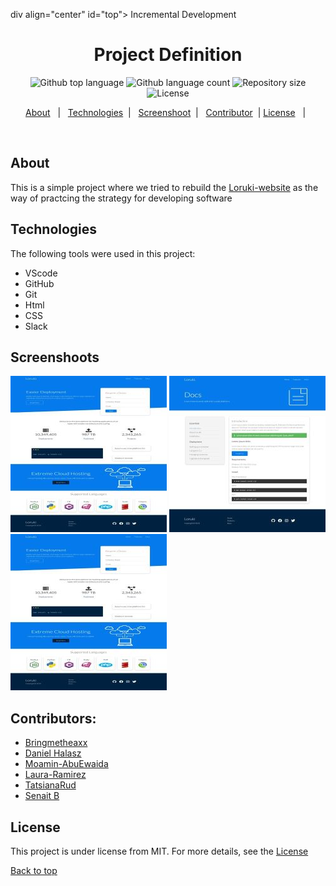 div align="center" id="top"> 
  Incremental Development

  

  <!-- <a href="https://Project Definition.netlify.app">Demo</a> -->
</div>

<h1 align="center">Project Definition</h1>

<p align="center">
  <img alt="Github top language" src="https://img.shields.io/github/languages/top/Senait-coding/incremental-development?color=56BEB8">

  <img alt="Github language count" src="https://img.shields.io/github/languages/count/Senait-coding/incremental-development?color=56BEB8">

  <img alt="Repository size" src="https://img.shields.io/github/repo-size/Senait-coding/incremental-development?color=56BEB8">

  <img alt="License" src="https://img.shields.io/github/license/Senait-coding/incremental-development?color=56BEB8">

  <!-- <img alt="Github issues" src="https://img.shields.io/github/issues/Senait-coding/incremental-development?color=56BEB8" /> -->

  <!-- <img alt="Github forks" src="https://img.shields.io/github/forks/Senait-coding/incremental-development?color=56BEB8" /> -->

  <!-- <img alt="Github stars" src="https://img.shields.io/github/stars/Senait-coding/incremental-development?color=56BEB8" /> -->
</p>

<!-- Status -->

<!-- <h4 align="center"> 
	🚧  Incremental Development 🚀 Under construction...  🚧
</h4> 

<hr> -->
<p align="center">
  <a href="#about">About</a> &#xa0; | &#xa0; 
  <a href="#technologies">Technologies</a> &#xa0;| &#xa0;
  <a href="#screenshoot">Screenshoot</a> &#xa0;| &#xa0;
  <a href="https://bringmetheaxx.github.io/TeamFour/" target="_blank">Contributor</a>&#xa0; |
  <a href="#license">License</a> &#xa0; | &#xa0;
</p>
<br>

## About 

This is a simple project where we tried to rebuild the [Loruki-website](https://zen-carson-c10c9f.netlify.app/) as the way of practcing the strategy for developing software 

## Technologies 

The following tools were used in this project:

- VScode
- GitHub
- Git
- Html
- CSS
- Slack

## Screenshoots
![img1](img1.jpeg)
![Img2](img2.jpeg)
![img3](img3.jpeg)

## Contributors:
* [Bringmetheaxx](https://github.com/bringmetheaxx)
* [Daniel Halasz](https://github.com/danielhalasz)
* [Moamin-AbuEwaida](https://github.com/Moamin-AbuEwaida)
* [Laura-Ramirez](https://github.com/lauraramirez220612)
* [TatsianaRud](https://github.com/TatsianaRud)
* [Senait B](https://github.com/Senait-coding)
## License

This project is under license from MIT. For more details, see the [License](
https://github.com/bringmetheaxx/TeamFour/blob/main/LICENSE)


<a href="#top">Back to top</a>

